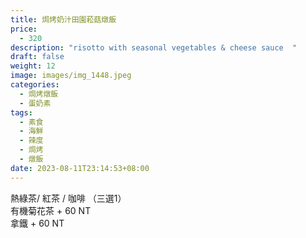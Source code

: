 ```yaml
---
title: 焗烤奶汁田園菘菇燉飯
price:
  - 320
description: "risotto with seasonal vegetables & cheese sauce  "
draft: false
weight: 12
image: images/img_1448.jpeg
categories:
  - 焗烤燉飯
  - 蛋奶素
tags:
  - 素食
  - 海鮮
  - 辣度
  - 焗烤
  - 燉飯
date: 2023-08-11T23:14:53+08:00
---
```



  熱綠茶/ 紅茶 / 咖啡 （三選1）   
  有機菊花茶 + 60 NT  
  拿鐵 + 60 NT  